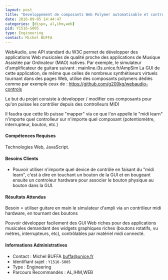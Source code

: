 ```yaml
---
layout: post
title: "Developpement de composants Web Polymer automatisable et controllables via des controlleurs hardware MIDI"
date: 2016-09-05 14:44:47
categories: [dispo, al,ihm,web]
pid: Y1516-S005
type: Engineering
contact: Michel BUFFA
---
```

       
WebAudio, une API standard du W3C permet de développer des applications Web musicales de qualité proche des applications de Musique Assistée par Ordinateur (MAO) natives. Par exemple, le simulateur d'amplificateur de guitare suivant : mainline.i3s.unice.fr/AmpSim
La GUI de cette application, de même que celles de nombreux synthétiseurs virtuels tournant dans des pages Web, utilise des composants polymers dédiés comme par exemple ceux de : https://github.com/g200kg/webaudio-controls

Le but du projet consiste à développer / modifier ces composants pour qu'on puisse les contrôler depuis des controlleurs MIDI 

Il faudra que cette lib puisse "mapper" via ce que l'on appelle le "midi learn" n'importe quel controlleur sur n'importe quel composant (potentiomètre, interrupteur, bouton, etc.)

#### Compétences Requises
Technologies Web, JavaScript.


#### Besoins Clients
- Pouvoir utiliser n'importe quel device de contrôle en faisant du "midi learn", c'est à dire en touchant un bouton de la GUI et en bougeant ensuite un controleur hardware pour associer le bouton physique au bouton dans la GUI.

#### Résultats Attendus
Besoin = utiliser guitare en main le simulateur d'ampli via un contrôleur midi hardware, en tournant des boutons

Pouvoir développer facilement des GUI Web riches pour des applications musicales demandant des widgets graphiques riches (boutons rotatifs, vu mètres, interrupteurs, etc), contrôlables par matériel midi connecté.
     

#### Informations Administratives
  * Contact : Michel BUFFA <buffa@unice.fr>
  * Identifiant sujet : `Y1516-S005`
  * Type : Engineering
  * Parcours Recommandés : AL,IHM,WEB
     